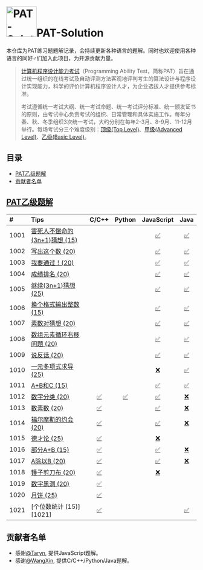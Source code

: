 # <img src="https://github.com/taryn2016/PAT-Solution/blob/master/res/img/logo.gif" alt="PAT-Solution" width="80" height="80" align="bottom"/>PAT-Solution
本仓库为PAT练习题题解记录，会持续更新各种语言的题解。同时也欢迎使用各种语言的同好♂们加入此项目，为开源贡献力量。

> [计算机程序设计能力考试](https://www.patest.cn/)（Programming Ability Test，简称PAT）旨在通过统一组织的在线考试及自动评测方法客观地评判考生的算法设计与程序设计实现能力，科学的评价计算机程序设计人才，为企业选拔人才提供参考标准。
>
> 考试遵循统一考试大纲、统一考试命题、统一考试评分标准、统一颁发证书的原则，由考试中心负责考试的组织、日常管理和具体实施工作。每年分春、秋、冬季组织3次统一考试，大约分别在每年2-3月、8-9月、11-12月举行。每场考试分三个难度级别：[顶级(Top Level)](https://www.patest.cn/contests/pat-t-practise)、[甲级(Advanced Level)](https://www.patest.cn/contests/pat-a-practise)、[乙级(Basic Level)](https://www.patest.cn/contests/pat-b-practise)。
 
## 目录
- [PAT乙级题解](#PAT乙级题解)
- [贡献者名单](#贡献者名单)

## [PAT乙级题解](https://www.patest.cn/contests/pat-b-practise)
| #    | Tips                         |    C/C++    |    Python    |  JavaScript  |      Java      |
| :--- | :--------------------------- | :---------: | :----------: | :----------: | :------------: |
| 1001 | [害死人不偿命的(3n+1)猜想 (15)][1001] |             |              | [✅][1001-js] | [✅][1001-java] |
| 1002 | [写出这个数 (20)][1002]           |             |              | [✅][1002-js] | [✅][1002-java] |
| 1003 | [我要通过！(20)][1003]            |             |              | [✅][1003-js] | [✅][1003-java] |
| 1004 | [成绩排名 (20)][1004]            |             |              | [✅][1004-js] | [✅][1004-java] |
| 1005 | [继续(3n+1)猜想 (25)][1005]      |             |              | [✅][1005-js] | [✅][1005-java] |
| 1006 | [换个格式输出整数 (15)][1006]        |             |              | [✅][1006-js] | [✅][1006-java] |
| 1007 | [素数对猜想 (20)][1007]           |             |              | [✅][1007-js] | [✅][1007-java] |
| 1008 | [数组元素循环右移问题 (20)][1008]      |             |              | [✅][1008-js] | [✅][1008-java] |
| 1009 | [说反话 (20)][1009]             |             |              | [✅][1009-js] | [✅][1009-java] |
| 1010 | [一元多项式求导 (25)][1010]         |             |              | [❌][1010-js] | [✅][1010-java] |
| 1011 | [A+B和C (15)][1011]           |             |              | [✅][1011-js] | [✅][1011-java] |
| 1012 | [数字分类 (20)][1012]            | [✅][1012-c] | [✅][1012-py] | [✅][1012-js] | [❌][1012-java] |
| 1013 | [数素数 (20)][1013]             | [✅][1013-c] |              | [✅][1013-js] | [❌][1013-java] |
| 1014 | [福尔摩斯的约会 (20)][1014]         | [✅][1014-c] |              | [✅][1014-js] | [❌][1014-java] |
| 1015 | [德才论 (25)][1015]             | [✅][1015-c] |              | [❌][1015-js] |                |
| 1016 | [部分A+B (15)][1016]           | [✅][1016-c] |              | [✅][1016-js] | [❌][1016-java] |
| 1017 | [A除以B (20)][1017]            | [✅][1017-c] |              | [✅][1017-js] | [❌][1017-java] |
| 1018 | [锤子剪刀布 (20)][1018]           | [✅][1018-c] |              | [❌][1018-js] |                |
| 1019 | [数字黑洞 (20)][1019]           | [✅][1019-c] |              |                |                |
| 1020 | [月饼 (25)][1020]             | [✅][1020-c] |              |                |                |
| 1021 | [个位数统计 (15)][1021]         | [✅][1021-c] |              |                | [✅][1021-java]  |
 
## 贡献者名单
- 感谢[@Taryn](https://github.com/taryn2016), 提供JavaScript题解。
- 感谢[@WangXin](https://github.com/relish-wang), 提供C/C++/Python/Java题解。

[logo]: https://github.com/taryn2016/PAT-Solution/blob/master/res/img/logo.gif

[1001]: https://github.com/taryn2016/coding/blob/master/tips/1001/README.md
[1002]: https://github.com/taryn2016/coding/blob/master/tips/1002/README.md
[1003]: https://github.com/taryn2016/coding/blob/master/tips/1003/README.md
[1004]: https://github.com/taryn2016/coding/blob/master/tips/1004/README.md
[1005]: https://github.com/taryn2016/coding/blob/master/tips/1005/README.md
[1006]: https://github.com/taryn2016/coding/blob/master/tips/1006/README.md
[1007]: https://github.com/taryn2016/coding/blob/master/tips/1007/README.md
[1008]: https://github.com/taryn2016/coding/blob/master/tips/1008/README.md
[1009]: https://github.com/taryn2016/coding/blob/master/tips/1009/README.md
[1010]: https://github.com/taryn2016/coding/blob/master/tips/1010/README.md
[1011]: https://github.com/taryn2016/coding/blob/master/tips/1011/README.md
[1012]: https://github.com/taryn2016/coding/blob/master/tips/1012/README.md
[1013]: https://github.com/taryn2016/coding/blob/master/tips/1013/README.md
[1014]: https://github.com/taryn2016/coding/blob/master/tips/1014/README.md
[1015]: https://github.com/taryn2016/coding/blob/master/tips/1015/README.md
[1016]: https://github.com/taryn2016/coding/blob/master/tips/1016/README.md
[1017]: https://github.com/taryn2016/coding/blob/master/tips/1017/README.md
[1018]: https://github.com/taryn2016/coding/blob/master/tips/1018/README.md
[1019]: https://github.com/taryn2016/coding/blob/master/tips/1019/README.md
[1020]: https://github.com/taryn2016/coding/blob/master/tips/1020/README.md

[1012-c]: https://github.com/taryn2016/coding/blob/master/src/basic/_1012/1012.c
[1013-c]: https://github.com/taryn2016/coding/blob/master/src/basic/_1013/1013.cpp
[1014-c]: https://github.com/taryn2016/coding/blob/master/src/basic/_1014/1014.c
[1015-c]: https://github.com/taryn2016/coding/blob/master/src/basic/_1015/1015.cpp
[1016-c]: https://github.com/taryn2016/coding/blob/master/src/basic/_1016/1016.c
[1017-c]: https://github.com/taryn2016/coding/blob/master/src/basic/_1017/1017.c
[1018-c]: https://github.com/taryn2016/coding/blob/master/src/basic/_1018/1018.c
[1019-c]: https://github.com/taryn2016/coding/blob/master/src/basic/_1019/1019.cpp
[1020-c]: https://github.com/taryn2016/coding/blob/master/src/basic/_1020/1020.cpp
[1021-c]: https://github.com/taryn2016/coding/blob/master/src/basic/_1021/1021.cpp

[1012-py]: https://github.com/taryn2016/coding/blob/master/src/basic/_1012/1012.py

[1001-js]: https://github.com/taryn2016/coding/blob/master/src/basic/_1001/1001.js
[1002-js]: https://github.com/taryn2016/coding/blob/master/src/basic/_1002/1002.js
[1003-js]: https://github.com/taryn2016/coding/blob/master/src/basic/_1003/1003.js
[1004-js]: https://github.com/taryn2016/coding/blob/master/src/basic/_1004/1004.js
[1005-js]: https://github.com/taryn2016/coding/blob/master/src/basic/_1005/1005.js
[1006-js]: https://github.com/taryn2016/coding/blob/master/src/basic/_1006/1006.js
[1007-js]: https://github.com/taryn2016/coding/blob/master/src/basic/_1007/1007.js
[1008-js]: https://github.com/taryn2016/coding/blob/master/src/basic/_1008/1008.js
[1009-js]: https://github.com/taryn2016/coding/blob/master/src/basic/_1009/1009.js
[1010-js]: https://github.com/taryn2016/coding/blob/master/src/basic/_1010/1010.js
[1011-js]: https://github.com/taryn2016/coding/blob/master/src/basic/_1011/1011.js
[1012-js]: https://github.com/taryn2016/coding/blob/master/src/basic/_1012/1012.js
[1013-js]: https://github.com/taryn2016/coding/blob/master/src/basic/_1013/1013.js
[1014-js]: https://github.com/taryn2016/coding/blob/master/src/basic/_1014/1014.js
[1015-js]: https://github.com/taryn2016/coding/blob/master/src/basic/_1015/1015.js
[1016-js]: https://github.com/taryn2016/coding/blob/master/src/basic/_1016/1016.js
[1017-js]: https://github.com/taryn2016/coding/blob/master/src/basic/_1017/1017.js
[1018-js]: https://github.com/taryn2016/coding/blob/master/src/basic/_1018/1018.js

[1001-java]: https://github.com/taryn2016/coding/blob/master/src/basic/_1001/Main.java
[1002-java]: https://github.com/taryn2016/coding/blob/master/src/basic/_1002/Main.java
[1003-java]: https://github.com/taryn2016/coding/blob/master/src/basic/_1003/Main.java
[1004-java]: https://github.com/taryn2016/coding/blob/master/src/basic/_1004/Main.java
[1005-java]: https://github.com/taryn2016/coding/blob/master/src/basic/_1005/Main.java
[1006-java]: https://github.com/taryn2016/coding/blob/master/src/basic/_1006/Main.java
[1007-java]: https://github.com/taryn2016/coding/blob/master/src/basic/_1007/Main.java
[1008-java]: https://github.com/taryn2016/coding/blob/master/src/basic/_1008/Main.java
[1009-java]: https://github.com/taryn2016/coding/blob/master/src/basic/_1009/Main.java
[1010-java]: https://github.com/taryn2016/coding/blob/master/src/basic/_1010/Main.java
[1011-java]: https://github.com/taryn2016/coding/blob/master/src/basic/_1011/Main.java
[1012-java]: https://github.com/taryn2016/coding/blob/master/src/basic/_1012/Main.java
[1013-java]: https://github.com/taryn2016/coding/blob/master/src/basic/_1013/Main.java
[1014-java]: https://github.com/taryn2016/coding/blob/master/src/basic/_1014/Main.java
[1016-java]: https://github.com/taryn2016/coding/blob/master/src/basic/_1016/Main.java
[1017-java]: https://github.com/taryn2016/coding/blob/master/src/basic/_1017/Main.java
[1021-java]: https://github.com/taryn2016/coding/blob/master/src/basic/_1021/Main.java

